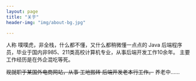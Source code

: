 ```yaml
---
layout: page
title: "关于"
header-img: "img/about-bg.jpg"

---
```


人称 噗噗虎，非全栈，什么都不懂，又什么都稍微懂一点点的 Java 后端程序员，毕业于国内非985、211类高校计算机专业，从事后端开发工作10余年。
主要工作经历是在外企混吃等死。


~~现就职于某国外电商网站，从事 ~~~~工地搬砖~~~~ 后端开发老本行工作。~~
养老中……

